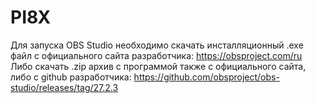 # PI8X
Для запуска OBS Studio необходимо скачать инсталляционный .exe файл с официального сайта разработчика: https://obsproject.com/ru
Либо скачать .zip архив с программой также с официального сайта, либо с github разработчика: https://github.com/obsproject/obs-studio/releases/tag/27.2.3
